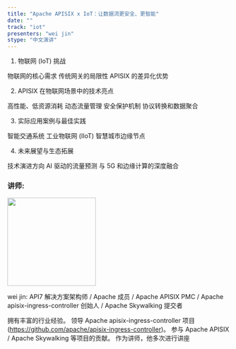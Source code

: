 ```yaml
---
title: "Apache APISIX x IoT：让数据流更安全、更智能"
date: ""
track: "iot"
presenters: "wei jin"
stype: "中文演讲"
---
```


1. 物联网 (IoT) 挑战

物联网的核心需求
传统网关的局限性
APISIX 的差异化优势

2. APISIX 在物联网场景中的技术亮点

高性能、低资源消耗
动态流量管理
安全保护机制
协议转换和数据聚合

3. 实际应用案例与最佳实践

智能交通系统
工业物联网 (IIoT)
智慧城市边缘节点

4. 未来展望与生态拓展

技术演进方向
AI 驱动的流量预测
与 5G 和边缘计算的深度融合

### 讲师:

<img src="https://sessionize.com/image/2e49-400o400o1-pTHugcYPwWc5CyoBQrgPuo.png" width="200" /><br/>

wei jin: API7 解决方案架构师 / Apache 成员 / Apache APISIX PMC / Apache apisix-ingress-controller 创始人 / Apache Skywalking 提交者

拥有丰富的行业经验。
领导 Apache apisix-ingress-controller 项目 (https://github.com/apache/apisix-ingress-controller)。
参与 Apache APISIX / Apache Skywalking 等项目的贡献。
作为讲师，他多次进行讲座